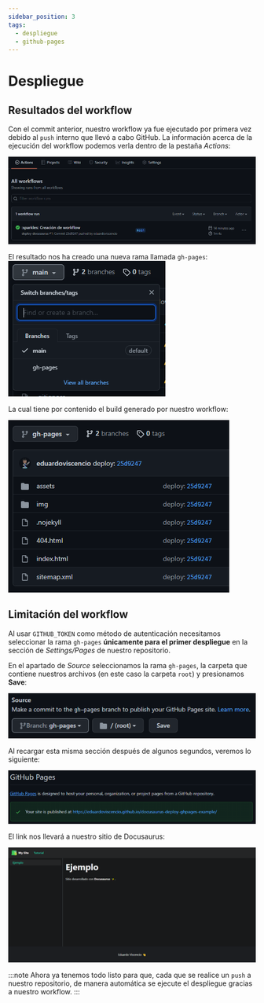 ```yaml
---
sidebar_position: 3
tags:
  - despliegue
  - github-pages
---
```


# Despliegue

## Resultados del workflow

Con el commit anterior, nuestro workflow ya fue ejecutado por primera vez debido al `push` interno que llevó a cabo GitHub. La información acerca de la ejecución del workflow podemos verla dentro de la pestaña *Actions*:

![Workflow results](/img/action-result.png)

El resultado nos ha creado una nueva rama llamada `gh-pages`:
![Branch](/img/branches.png)

La cual tiene por contenido el build generado por nuestro workflow:

![Content](/img/gh-pages-content.png)

## Limitación del workflow

Al usar `GITHUB_TOKEN` como método de autenticación necesitamos seleccionar la rama `gh-pages` **únicamente para el primer despliegue** en la sección de *Settings/Pages* de nuestro repositorio.

En el apartado de *Source* seleccionamos la rama `gh-pages`, la carpeta que contiene nuestros archivos (en este caso la carpeta `root`) y presionamos **Save**:

![Settings](/img/source.png)

Al recargar esta misma sección después de algunos segundos, veremos lo siguiente:

![Deployed](/img/deployed.png)

El link nos llevará a nuestro sitio de Docusaurus:

![Site](/img/site.png)

:::note
Ahora ya tenemos todo listo para que, cada que se realice un `push` a nuestro repositorio, de manera automática se ejecute el despliegue gracias a nuestro workflow.
:::